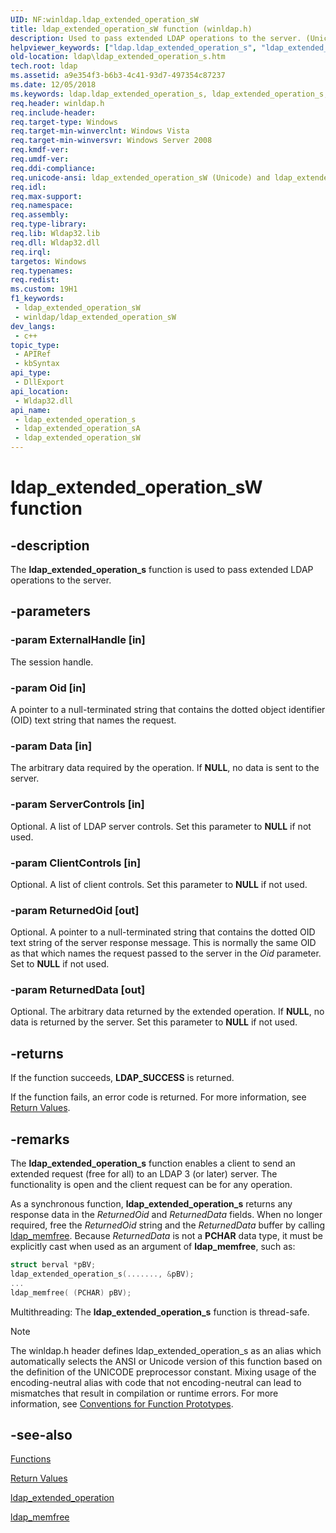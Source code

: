 ```yaml
---
UID: NF:winldap.ldap_extended_operation_sW
title: ldap_extended_operation_sW function (winldap.h)
description: Used to pass extended LDAP operations to the server. (Unicode)
helpviewer_keywords: ["ldap.ldap_extended_operation_s", "ldap_extended_operation_s", "ldap_extended_operation_s function [LDAP]", "ldap_extended_operation_sW", "winldap/ldap_extended_operation_s", "winldap/ldap_extended_operation_sW"]
old-location: ldap\ldap_extended_operation_s.htm
tech.root: ldap
ms.assetid: a9e354f3-b6b3-4c41-93d7-497354c87237
ms.date: 12/05/2018
ms.keywords: ldap.ldap_extended_operation_s, ldap_extended_operation_s, ldap_extended_operation_s function [LDAP], ldap_extended_operation_sA, ldap_extended_operation_sW, winldap/ldap_extended_operation_s, winldap/ldap_extended_operation_sA, winldap/ldap_extended_operation_sW
req.header: winldap.h
req.include-header: 
req.target-type: Windows
req.target-min-winverclnt: Windows Vista
req.target-min-winversvr: Windows Server 2008
req.kmdf-ver: 
req.umdf-ver: 
req.ddi-compliance: 
req.unicode-ansi: ldap_extended_operation_sW (Unicode) and ldap_extended_operation_sA (ANSI)
req.idl: 
req.max-support: 
req.namespace: 
req.assembly: 
req.type-library: 
req.lib: Wldap32.lib
req.dll: Wldap32.dll
req.irql: 
targetos: Windows
req.typenames: 
req.redist: 
ms.custom: 19H1
f1_keywords:
 - ldap_extended_operation_sW
 - winldap/ldap_extended_operation_sW
dev_langs:
 - c++
topic_type:
 - APIRef
 - kbSyntax
api_type:
 - DllExport
api_location:
 - Wldap32.dll
api_name:
 - ldap_extended_operation_s
 - ldap_extended_operation_sA
 - ldap_extended_operation_sW
---
```


# ldap_extended_operation_sW function


## -description

The <b>ldap_extended_operation_s</b> function is used to pass extended LDAP operations to the server.

## -parameters

### -param ExternalHandle [in]

The session handle.

### -param Oid [in]

A pointer to a null-terminated string that contains the dotted object identifier (OID) text string that names the request.

### -param Data [in]

The arbitrary data required by the operation. If <b>NULL</b>, no data is sent to the server.

### -param ServerControls [in]

Optional. A list of LDAP server controls. Set this parameter to <b>NULL</b> if not used.

### -param ClientControls [in]

Optional. A list of client controls. Set this parameter to <b>NULL</b> if not used.

### -param ReturnedOid [out]

Optional. A pointer to a null-terminated string that contains the dotted OID text string of the server response message.  This is normally the same OID  as that which names the request passed to the server in the <i>Oid</i> parameter. Set to <b>NULL</b> if not used.

### -param ReturnedData [out]

Optional. The arbitrary data returned by the extended operation. If <b>NULL</b>, no data is returned by the server. Set this parameter to <b>NULL</b> if not used.

## -returns

If the function succeeds, <b>LDAP_SUCCESS</b> is returned.

If the function fails, an error code is returned. For more information, see 
<a href="/previous-versions/windows/desktop/ldap/return-values">Return Values</a>.

## -remarks

The <b>ldap_extended_operation_s</b> function enables a client to send an extended request (free for all) to an LDAP 3 (or later) server. The functionality is open and the client request can be for any operation.

As a synchronous function, <b>ldap_extended_operation_s</b> returns any response data in the <i>ReturnedOid</i> and <i>ReturnedData</i> fields. When no longer required, free the <i>ReturnedOid</i> string and the <i>ReturnedData</i> buffer by calling 
<a href="/previous-versions/windows/desktop/api/winldap/nf-winldap-ldap_memfree">ldap_memfree</a>.  Because <i>ReturnedData</i> is not a <b>PCHAR</b> data type, it must be explicitly cast when used as an argument of <b>ldap_memfree</b>, such as:


```cpp
struct berval *pBV;
ldap_extended_operation_s(......., &pBV);
... 
ldap_memfree( (PCHAR) pBV);
```


Multithreading: The <b>ldap_extended_operation_s</b> function is thread-safe.





> [!NOTE]
> The winldap.h header defines ldap_extended_operation_s as an alias which automatically selects the ANSI or Unicode version of this function based on the definition of the UNICODE preprocessor constant. Mixing usage of the encoding-neutral alias with code that not encoding-neutral can lead to mismatches that result in compilation or runtime errors. For more information, see [Conventions for Function Prototypes](/windows/win32/intl/conventions-for-function-prototypes).

## -see-also

<a href="/previous-versions/windows/desktop/ldap/functions">Functions</a>



<a href="/previous-versions/windows/desktop/ldap/return-values">Return Values</a>



<a href="/previous-versions/windows/desktop/api/winldap/nf-winldap-ldap_extended_operation">ldap_extended_operation</a>



<a href="/previous-versions/windows/desktop/api/winldap/nf-winldap-ldap_memfree">ldap_memfree</a>
